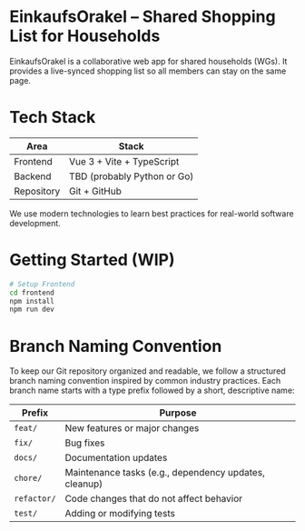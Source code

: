 # EinkaufsOrakel – Shared Shopping List for Households
EinkaufsOrakel is a collaborative web app for shared households (WGs). It provides a live-synced shopping list so all members can stay on the same page.

# Tech Stack
| Area       | Stack                       |
|------------|-----------------------------|
| Frontend   | Vue 3 + Vite + TypeScript   |
| Backend    | TBD (probably Python or Go) |
| Repository | Git + GitHub                |


We use modern technologies to learn best practices for real-world software development.

# Getting Started (WIP)

```bash
# Setup Frontend
cd frontend
npm install
npm run dev
```

# Branch Naming Convention
To keep our Git repository organized and readable, we follow a structured branch naming convention inspired by common industry practices. Each branch name starts with a type prefix followed by a short, descriptive name:

| Prefix      | Purpose                                               |
|-------------|-------------------------------------------------------|
| `feat/`     | New features or major changes                         |
| `fix/`      | Bug fixes                                             |
| `docs/`     | Documentation updates                                 |
| `chore/`    | Maintenance tasks (e.g., dependency updates, cleanup) |
| `refactor/` | Code changes that do not affect behavior              |
| `test/`     | Adding or modifying tests                             |
